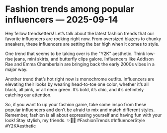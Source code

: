 # Fashion trends among popular influencers — 2025-09-14

Hey fellow trendsetters! Let’s talk about the latest fashion trends that our favorite influencers are rocking right now. From oversized blazers to chunky sneakers, these influencers are setting the bar high when it comes to style.

One trend that seems to be taking over is the "Y2K" aesthetic. Think low-rise jeans, mini skirts, and butterfly clips galore. Influencers like Addison Rae and Emma Chamberlain are bringing back the early 2000s vibes in a major way.

Another trend that’s hot right now is monochrome outfits. Influencers are elevating their looks by wearing head-to-toe one color, whether it’s all black, all pink, or all neon green. It’s bold, it’s chic, and it’s definitely catching our attention.

So, if you want to up your fashion game, take some inspo from these popular influencers and don’t be afraid to mix and match different styles. Remember, fashion is all about expressing yourself and having fun with your look! Stay stylish, my friends. ✨👗👟 #FashionTrends #InfluencerStyle #Y2KAesthetic